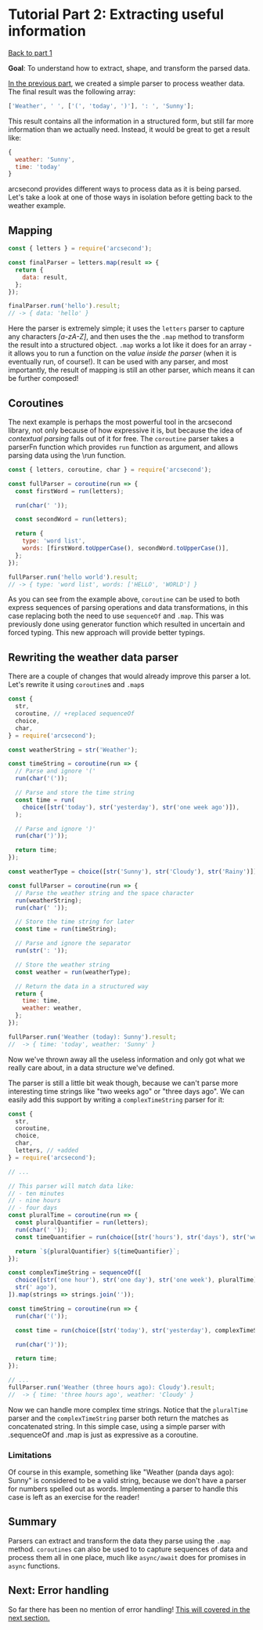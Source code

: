 # Tutorial Part 2: Extracting useful information

[Back to part 1](./tutorial-part-1.md)

**Goal**: To understand how to extract, shape, and transform the parsed data.

[In the previous part](./tutorial-part-1), we created a simple parser to process weather data. The final result was the following array:

```javascript
['Weather', ' ', ['(', 'today', ')'], ': ', 'Sunny'];
```

This result contains all the information in a structured form, but still far more information than we actually need. Instead, it would be great to get a result like:

```javascript
{
  weather: 'Sunny',
  time: 'today'
}
```

arcsecond provides different ways to process data as it is being parsed. Let's take a look at one of those ways in isolation before getting back to the weather example.

## Mapping

```javascript
const { letters } = require('arcsecond');

const finalParser = letters.map(result => {
  return {
    data: result,
  };
});

finalParser.run('hello').result;
// -> { data: 'hello' }
```

Here the parser is extremely simple; it uses the `letters` parser to capture any characters _[a-zA-Z]_, and then uses the the `.map` method to transform the result into a structured object. `.map` works a lot like it does for an array - it allows you to run a function on the _value inside the parser_ (when it is eventually run, of course!). It can be used with any parser, and most importantly, the result of mapping is still an other parser, which means it can be further composed!

## Coroutines

The next example is perhaps the most powerful tool in the arcsecond library, not only because of how expressive it is, but because the idea of _contextual parsing_ falls out of it for free. The `coroutine` parser takes a parserFn function which provides `run` function as argument, and allows parsing data using the \run function.

```javascript
const { letters, coroutine, char } = require('arcsecond');

const fullParser = coroutine(run => {
  const firstWord = run(letters);

  run(char(' '));

  const secondWord = run(letters);

  return {
    type: 'word list',
    words: [firstWord.toUpperCase(), secondWord.toUpperCase()],
  };
});

fullParser.run('hello world').result;
// -> { type: 'word list', words: ['HELLO', 'WORLD'] }
```

As you can see from the example above, `coroutine` can be used to both express sequences of parsing operations and data transformations, in this case replacing both the need to use `sequenceOf` and `.map`. This was previously done using generator function which resulted in uncertain and forced typing. This new approach will provide better typings.

## Rewriting the weather data parser

There are a couple of changes that would already improve this parser a lot. Let's rewrite it using `coroutine`s and `.map`s

```javascript
const {
  str,
  coroutine, // +replaced sequenceOf
  choice,
  char,
} = require('arcsecond');

const weatherString = str('Weather');

const timeString = coroutine(run => {
  // Parse and ignore '('
  run(char('('));

  // Parse and store the time string
  const time = run(
    choice([str('today'), str('yesterday'), str('one week ago')]),
  );

  // Parse and ignore ')'
  run(char(')'));

  return time;
});

const weatherType = choice([str('Sunny'), str('Cloudy'), str('Rainy')]);

const fullParser = coroutine(run => {
  // Parse the weather string and the space character
  run(weatherString);
  run(char(' '));

  // Store the time string for later
  const time = run(timeString);

  // Parse and ignore the separator
  run(str(': '));

  // Store the weather string
  const weather = run(weatherType);

  // Return the data in a structured way
  return {
    time: time,
    weather: weather,
  };
});

fullParser.run('Weather (today): Sunny').result;
//  -> { time: 'today', weather: 'Sunny' }
```

Now we've thrown away all the useless information and only got what we really care about, in a data structure we've defined.

The parser is still a little bit weak though, because we can't parse more interesting time strings like "two weeks ago" or "three days ago". We can easily add this support by writing a `complexTimeString` parser for it:

```javascript
const {
  str,
  coroutine,
  choice,
  char,
  letters, // +added
} = require('arcsecond');

// ...

// This parser will match data like:
// - ten minutes
// - nine hours
// - four days
const pluralTime = coroutine(run => {
  const pluralQuantifier = run(letters);
  run(char(' '));
  const timeQuantifier = run(choice([str('hours'), str('days'), str('weeks')]));

  return `${pluralQuantifier} ${timeQuantifier}`;
});

const complexTimeString = sequenceOf([
  choice([str('one hour'), str('one day'), str('one week'), pluralTime]),
  str(' ago'),
]).map(strings => strings.join(''));

const timeString = coroutine(run => {
  run(char('('));

  const time = run(choice([str('today'), str('yesterday'), complexTimeString]));

  run(char(')'));

  return time;
});

// ...
fullParser.run('Weather (three hours ago): Cloudy').result;
//  -> { time: 'three hours ago', weather: 'Cloudy' }
```

Now we can handle more complex time strings. Notice that the `pluralTime` parser and the `complexTimeString` parser both return the matches as concatenated string. In this simple case, using a simple parser with .sequenceOf and .map is just as expressive as a coroutine.

### Limitations

Of course in this example, something like "Weather (panda days ago): Sunny" is considered to be a valid string, because we don't have a parser for numbers spelled out as words. Implementing a parser to handle this case is left as an exercise for the reader!

## Summary

Parsers can extract and transform the data they parse using the `.map` method. `coroutines` can also be used to to capture sequences of data and process them all in one place, much like `async/await` does for promises in `async` functions.

## Next: Error handling

So far there has been no mention of error handling! [This will covered in the next section.](./tutorial-part-3.md)
